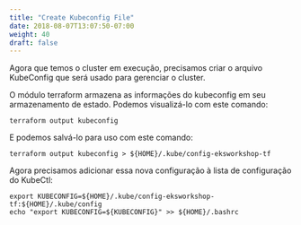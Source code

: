 ```yaml
---
title: "Create Kubeconfig File"
date: 2018-08-07T13:07:50-07:00
weight: 40
draft: false
---
```

Agora que temos o cluster em execução, precisamos criar o arquivo KubeConfig que será usado para gerenciar o cluster.

O módulo terraform armazena as informações do kubeconfig em seu armazenamento de estado.
Podemos visualizá-lo com este comando:
```
terraform output kubeconfig
```
E podemos salvá-lo para uso com este comando:
```
terraform output kubeconfig > ${HOME}/.kube/config-eksworkshop-tf
```

Agora precisamos adicionar essa nova configuração à lista de configuração do KubeCtl:
```
export KUBECONFIG=${HOME}/.kube/config-eksworkshop-tf:${HOME}/.kube/config
echo "export KUBECONFIG=${KUBECONFIG}" >> ${HOME}/.bashrc
```
